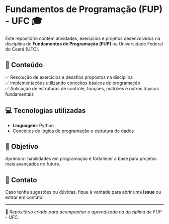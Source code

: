 # Fundamentos de Programação (FUP) - UFC 🎓

Este repositório contém atividades, exercícios e projetos desenvolvidos na disciplina de **Fundamentos de Programação (FUP)** na Universidade Federal do Ceará (UFC).

## 📌 Conteúdo  
✅ Resolução de exercícios e desafios propostos na disciplina  
✅ Implementações utilizando conceitos básicos de programação  
✅ Aplicação de estruturas de controle, funções, matrizes e outros tópicos fundamentais  

## 💻 Tecnologias utilizadas  
- **Linguagem**: Python 
- Conceitos de lógica de programação e estrutura de dados  

## 🚀 Objetivo  
Aprimorar habilidades em programação e fortalecer a base para projetos mais avançados no futuro.  

## 📩 Contato  
Caso tenha sugestões ou dúvidas, fique à vontade para abrir uma **issue** ou entrar em contato!  

---

🔹 *Repositório criado para acompanhar o aprendizado na disciplina de FUP - UFC.*
